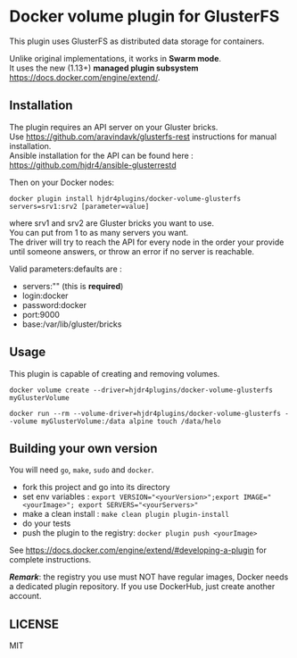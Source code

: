 # Docker volume plugin for GlusterFS

This plugin uses GlusterFS as distributed data storage for containers.

Unlike original implementations, it works in **Swarm mode**.  
It uses the new (1.13+) **managed plugin subsystem** https://docs.docker.com/engine/extend/.

## Installation

The plugin requires an API server on your Gluster bricks.  
Use https://github.com/aravindavk/glusterfs-rest instructions for manual installation.  
Ansible installation for the API can be found here : https://github.com/hjdr4/ansible-glusterrestd

Then on your Docker nodes:
```
docker plugin install hjdr4plugins/docker-volume-glusterfs servers=srv1:srv2 [parameter=value]
```
where srv1 and srv2 are Gluster bricks you want to use.  
You can put from 1 to as many servers you want.  
The driver will try to reach the API for every node in the order your provide until someone answers, or throw an error if no server is reachable. 

Valid parameters:defaults are :
- servers:"" (this is **required**) 
- login:docker
- password:docker
- port:9000
- base:/var/lib/gluster/bricks

## Usage

This plugin is capable of creating and removing volumes.
```
docker volume create --driver=hjdr4plugins/docker-volume-glusterfs myGlusterVolume
```

```
docker run --rm --volume-driver=hjdr4plugins/docker-volume-glusterfs --volume myGlusterVolume:/data alpine touch /data/helo
```

## Building your own version

You will need `go`, `make`, `sudo` and `docker`.

- fork this project and go into its directory
- set env variables : `export VERSION="<yourVersion>";export IMAGE="<yourImage>"; export SERVERS="<yourServers>"`
- make a clean install : `make clean plugin plugin-install`
- do your tests
- push the plugin to the registry: `docker plugin push <yourImage>`

See https://docs.docker.com/engine/extend/#developing-a-plugin for complete instructions.

***Remark***: the registry you use must NOT have regular images, Docker needs a dedicated plugin repository. If you use DockerHub, just create another account.

## LICENSE

MIT
